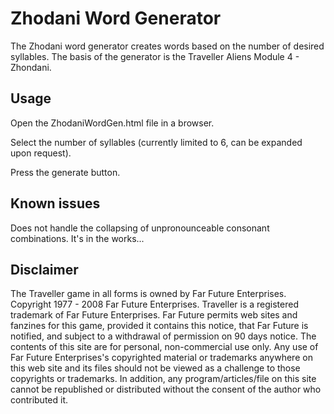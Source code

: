 # Zhodani Word Generator

The Zhodani word generator creates words based on the number of desired syllables. The basis of the generator is the Traveller Aliens Module 4 - Zhondani.

## Usage

Open the ZhodaniWordGen.html file in a browser.

Select the number of syllables (currently limited to 6, can be expanded upon request).

Press the generate button.

## Known issues

Does not handle the collapsing of unpronounceable consonant combinations. It's in the works...

## Disclaimer

 The Traveller game in all forms is owned by Far Future Enterprises. Copyright 1977 - 2008 Far Future Enterprises. Traveller is a registered trademark of Far Future Enterprises. Far Future permits web sites and fanzines for this game, provided it contains this notice, that Far Future is notified, and subject to a withdrawal of permission on 90 days notice. The contents of this site are for personal, non-commercial use only. Any use of Far Future Enterprises's copyrighted material or trademarks anywhere on this web site and its files should not be viewed as a challenge to those copyrights or trademarks. In addition, any program/articles/file on this site cannot be republished or distributed without the consent of the author who contributed it. 
